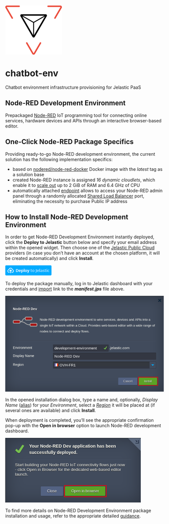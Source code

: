 ![node-red-logo](images/Logo_Ravatar_Black.svg)

# chatbot-env
Chatbot environment infrastructure provisioning for Jelastic PaaS
 
## Node-RED Development Environment  
 
Prepackaged [Node-RED](https://nodered.org/) IoT programming tool for connecting online services, hardware devices and APIs through an interactive browser-based editor.
 
## One-Click Node-RED Package Specifics
 
Providing ready-to-go Node-RED development environment, the current solution has the following implementation specifics:
 
- based on [nodered/node-red-docker](https://hub.docker.com/r/nodered/node-red-docker/) Docker image with the _latest_ tag as a solution base
- created Node-RED instance is assigned *16 dynamic cloudlets*, which enable it to [scale out](https://docs.jelastic.com/automatic-vertical-scaling) up to 2 GiB of RAM and 6.4 GHz of CPU
- automatically attached [endpoint](https://docs.jelastic.com/endpoints) allows to access your Node-RED admin panel through a randomly allocated [Shared Load Balancer](https://docs.jelastic.com/shared-load-balancer) port, eliminating the necessity to purchase Public IP address
 
## How to Install Node-RED Development Environment
 
In order to get Node-RED Development Environment instantly deployed, click the **Deploy to Jelastic** button below and specify your email address within the opened widget. Then choose one of the [Jelastic Public Cloud](https://jelastic.cloud) providers (in case you don’t have an account at the chosen platform, it will be created automatically) and click **Install**.
 
[![Deploy](images/deploy-to-jelastic.png)](https://jelastic.com/install-application/?manifest=https://raw.githubusercontent.com/jelastic-jps/node-red/master/manifest.jps)
 
To deploy the package manually, log in to Jelastic dashboard with your credentials and [import](https://docs.jelastic.com/environment-import) link to the **_manifest.jps_** file above.
 
![node-red-installation](images/node-red-installation.png)

In the opened installation dialog box, type a name and, optionally, *Display Name* ([alias](https://docs.jelastic.com/environment-aliases))  for your *Environment*, select a _[Region](https://docs.jelastic.com/environment-regions)_ it will be placed at (if several ones are available) and click **Install**.

When deployment is completed, you’ll see the appropriate confirmation pop-up with the **Open in browser** option to launch Node-RED development dashboard. 
 
![nodered-success-message](images/nodered-success-message.png)

To find more details on Node-RED Development Environment package installation and usage, refer to the appropriate detailed [guidance](http://blog.jelastic.com/2017/06/22/node-red-cloud-hosting-for-tweeter-feed-analysis/).
